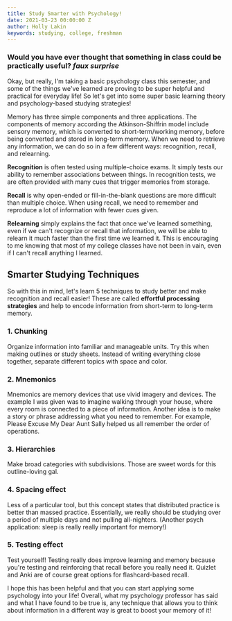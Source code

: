 ```yaml
---
title: Study Smarter with Psychology!
date: 2021-03-23 00:00:00 Z
author: Holly Lakin
keywords: studying, college, freshman
---
```


### Would you have ever thought that something in class could be practically useful? *faux surprise*

Okay, but really, I'm taking a basic psychology class this semester, and some of the things we've learned are proving to be super helpful and practical for everyday life! So let's get into some super basic learning theory and psychology-based studying strategies!

Memory has three simple components and three applications. The components of memory according the Atkinson-Shiffrin model include sensory memory, which is converted to short-term/working memory, before being converted and stored in long-term memory. When we need to retrieve any information, we can do so in a few different ways: recognition, recall, and relearning.

**Recognition** is often tested using multiple-choice exams. It simply tests our ability to remember associations between things. In recognition tests, we are often provided with many cues that trigger memories from storage.

**Recall** is why open-ended or fill-in-the-blank questions are more difficult than multiple choice. When using recall, we need to remember and reproduce a lot of information with fewer cues given.

**Relearning** simply explains the fact that once we've learned something, even if we can't recognize or recall that information, we will be able to relearn it much faster than the first time we learned it. This is encouraging to me knowing that most of my college classes have not been in vain, even if I can't recall anything I learned.

## Smarter Studying Techniques

So with this in mind, let's learn 5 techniques to study better and make recognition and recall easier! These are called **effortful processing strategies** and help to encode information from short-term to long-term memory.

### 1. Chunking

Organize information into familiar and manageable units. Try this when making outlines or study sheets. Instead of writing everything close together, separate different topics with space and color.

### 2. Mnemonics

Mnemonics are memory devices that use vivid imagery and devices. The example I was given was to imagine walking through your house, where every room is connected to a piece of information. Another idea is to make a story or phrase addressing what you need to remember. For example, Please Excuse My Dear Aunt Sally helped us all remember the order of operations.

### 3. Hierarchies

Make broad categories with subdivisions. Those are sweet words for this outline-loving gal.

### 4. Spacing effect

Less of a particular tool, but this concept states that distributed practice is better than massed practice. Essentially, we really should be studying over a period of multiple days and not pulling all-nighters. (Another psych application: sleep is really really important for memory!)

### 5. Testing effect

Test yourself! Testing really does improve learning and memory because you're testing and reinforcing that recall before you really need it. Quizlet and Anki are of course great options for flashcard-based recall.

I hope this has been helpful and that you can start applying some psychology into your life! Overall, what my psychology professor has said and what I have found to be true is, any technique that allows you to think about information in a different way is great to boost your memory of it!